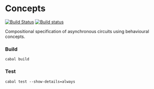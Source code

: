# Concepts

[![Build Status](https://travis-ci.org/tuura/concepts.svg?branch=master)](https://travis-ci.org/tuura/concepts) [![Build status](https://ci.appveyor.com/api/projects/status/dn6igqdxf3cq2t8w/branch/master?svg=true)](https://ci.appveyor.com/project/snowleopard/concepts/branch/master)

Compositional specification of asynchronous circuits using behavioural
concepts.

### Build

	cabal build

### Test

	cabal test --show-details=always
